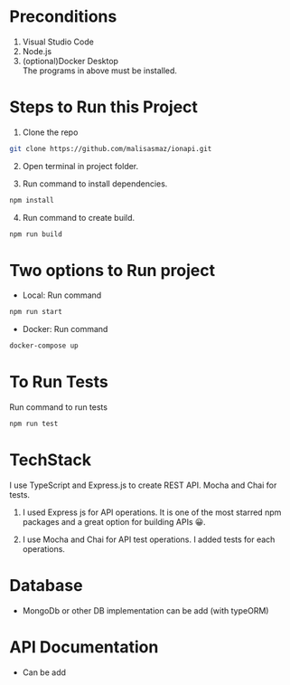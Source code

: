 # Preconditions

1. Visual Studio Code
2. Node.js
3. (optional)Docker Desktop<br />
The programs in above must be installed.

# Steps to Run this Project

1. Clone the repo
```sh
git clone https://github.com/malisasmaz/ionapi.git
```
2. Open terminal in project folder.

3. Run command to install dependencies.
```sh
npm install
```
4. Run command to create build.
```sh
npm run build
```
# Two options to Run project 

* Local: Run command
```sh
npm run start
```
* Docker: Run  command
```sh
docker-compose up
```

# To Run Tests
Run command to run tests
```sh
npm run test
```

# TechStack
I use TypeScript and Express.js to create REST API. Mocha and Chai for tests.

1. I used Express js for API operations. It is one of the most starred npm packages and a great option for building APIs :grinning:.

2. I use Mocha and Chai for API test operations. I added tests for each operations.

# Database
* MongoDb or other DB implementation can be add (with typeORM)

# API Documentation 
* Can be add